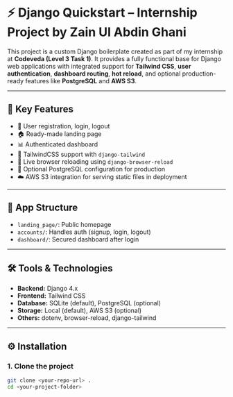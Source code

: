 # ⚡ Django Quickstart – Internship Project by Zain Ul Abdin Ghani

This project is a custom Django boilerplate created as part of my internship at **Codeveda (Level 3 Task 1)**. It provides a fully functional base for Django web applications with integrated support for **Tailwind CSS**, **user authentication**, **dashboard routing**, **hot reload**, and optional production-ready features like **PostgreSQL** and **AWS S3**.

---

## 📌 Key Features

- 🔐 User registration, login, logout
- 🏠 Ready-made landing page
- 📊 Authenticated dashboard
- 💨 TailwindCSS support with `django-tailwind`
- 🔁 Live browser reloading using `django-browser-reload`
- 🐘 Optional PostgreSQL configuration for production
- ☁️ AWS S3 integration for serving static files in deployment

---

## 📁 App Structure

- `landing_page/`: Public homepage
- `accounts/`: Handles auth (signup, login, logout)
- `dashboard/`: Secured dashboard after login

---

## 🛠️ Tools & Technologies

- **Backend:** Django 4.x
- **Frontend:** Tailwind CSS
- **Database:** SQLite (default), PostgreSQL (optional)
- **Storage:** Local (default), AWS S3 (optional)
- **Others:** dotenv, browser-reload, django-tailwind

---

## ⚙️ Installation

### 1. Clone the project

```bash
git clone <your-repo-url> .
cd <your-project-folder>
